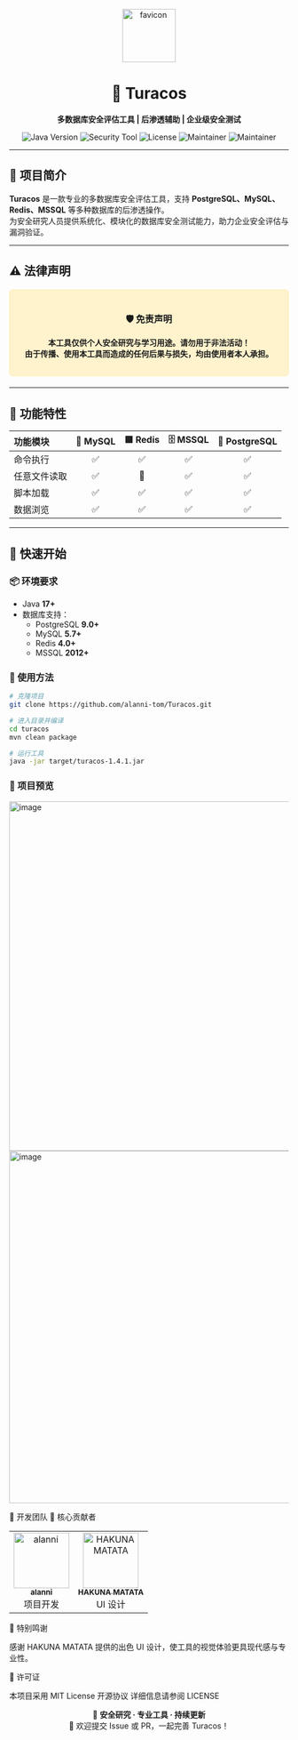 <p align="center">
  <img width="96" height="96" alt="favicon" src="https://github.com/user-attachments/assets/1afd412f-75d8-4337-8ecf-afbf485d47fc" />
</p>

<h1 align="center">🦜 Turacos</h1>

<p align="center">
  <b>多数据库安全评估工具 | 后渗透辅助 | 企业级安全测试</b>
</p>

<p align="center">
  <img src="https://img.shields.io/badge/Java-17+-orange?logo=java&logoColor=white" alt="Java Version">
  <img src="https://img.shields.io/badge/Security-Tool-critical?logo=shield-check" alt="Security Tool">
  <img src="https://img.shields.io/badge/license-MIT-blue" alt="License">
  <img src="https://img.shields.io/badge/maintainer-alanni-green" alt="Maintainer">
  <img src="https://img.shields.io/badge/maintainer-HAKUNA%20MATATA-green" alt="Maintainer">
</p>

---

## 📖 项目简介

**Turacos** 是一款专业的多数据库安全评估工具，支持 **PostgreSQL、MySQL、Redis、MSSQL** 等多种数据库的后渗透操作。  
为安全研究人员提供系统化、模块化的数据库安全测试能力，助力企业安全评估与漏洞验证。

---

## ⚠️ 法律声明

<div align="center" style="background-color:#fff3cd; border:1px solid #ffeaa7; border-radius:6px; padding:16px; margin:20px 0;">
<h3>🛡️ 免责声明</h3>
<p><strong>本工具仅供个人安全研究与学习用途。请勿用于非法活动！<br>由于传播、使用本工具而造成的任何后果与损失，均由使用者本人承担。</strong></p>
</div>

---

## 🎯 功能特性

| **功能模块** | **🐬 MySQL** | **🟥 Redis** | **🗄️ MSSQL** | **🐘 PostgreSQL** |
|:-------------|:-----------:|:------------:|:-------------:|:----------------:|
| 命令执行 | ✅ | ✅ | ✅ | ✅ |
| 任意文件读取 | ✅ | 🚫 | ✅ | ✅ |
| 脚本加载 | ✅ | ✅ | ✅ | ✅ |
| 数据浏览 | ✅ | ✅ | ✅ | ✅ |

---

## 🚀 快速开始

### 📦 环境要求
- Java **17+**
- 数据库支持：
  - PostgreSQL **9.0+**
  - MySQL **5.7+**
  - Redis **4.0+**
  - MSSQL **2012+**

### 🧩 使用方法
```bash
# 克隆项目
git clone https://github.com/alanni-tom/Turacos.git

# 进入目录并编译
cd turacos
mvn clean package

# 运行工具
java -jar target/turacos-1.4.1.jar
```

### 🚀 项目预览

<img width="899" height="629" alt="image" src="https://github.com/user-attachments/assets/f12deb0f-d31f-413b-9bd6-b120fa6ffa8e" />

<img width="903" height="634" alt="image" src="https://github.com/user-attachments/assets/bab4434c-5908-40ae-8af9-780675cc95cd" />



👥 开发团队
🏅 核心贡献者

<table> <tr> <td align="center"> <a href="https://github.com/alanni-tom"> <img src="https://avatars.githubusercontent.com/alanni-tom" width="100px;" alt="alanni"/> <br/><sub><b>alanni</b></sub> </a><br/> <span>项目开发</span> </td> <td align="center"> <a href="https://github.com/A-HakunaMatata"> <img src="https://avatars.githubusercontent.com/A-HakunaMatata" width="100px;" alt="HAKUNA MATATA"/> <br/><sub><b>HAKUNA MATATA</b></sub> </a><br/> <span>UI 设计</span> </td> </tr> </table>

🙏 特别鸣谢

感谢 HAKUNA MATATA 提供的出色 UI 设计，使工具的视觉体验更具现代感与专业性。

📄 许可证

本项目采用 MIT License 开源协议
详细信息请参阅 LICENSE

<p align="center"> 🔐 <b>安全研究 · 专业工具 · 持续更新</b> <br/> 💬 欢迎提交 Issue 或 PR，一起完善 Turacos！ </p>
